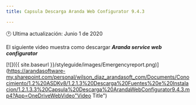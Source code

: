 ```yaml
---
title: Capsula Descarga Aranda Web Configurator 9.4.3

---
```


🕐 Ultima actualización: Junio 1 de 2020


El siguiente video muestra como descargar **_Aranda service web configurator_**


[![]({{ site.baseurl }}/styleguide/images/Emergencyreport.png)](https://arandasoftware-my.sharepoint.com/personal/wilson_diaz_arandasoft_com/Documents/Conocimiento/1.2%20ASDKv8/1.2.1.3%20Descarga%20Fuentes%20e%20Instalacion/1.2.1.3.3%20Capsula%20Descarga%20ArandaWebConfigurator9.4.3.mp4?App=OneDriveWebVideo"Video Title")
